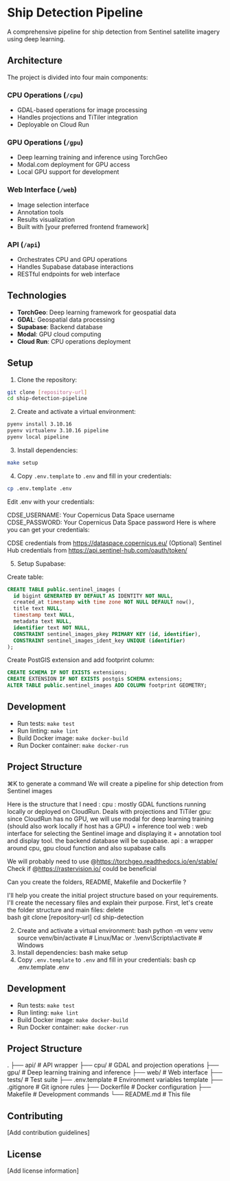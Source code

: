 # Ship Detection Pipeline

A comprehensive pipeline for ship detection from Sentinel satellite imagery using deep learning.

## Architecture

The project is divided into four main components:

### CPU Operations (`/cpu`)
- GDAL-based operations for image processing
- Handles projections and TiTiler integration
- Deployable on Cloud Run

### GPU Operations (`/gpu`)
- Deep learning training and inference using TorchGeo
- Modal.com deployment for GPU access
- Local GPU support for development

### Web Interface (`/web`)
- Image selection interface
- Annotation tools
- Results visualization
- Built with [your preferred frontend framework]

### API (`/api`)
- Orchestrates CPU and GPU operations
- Handles Supabase database interactions
- RESTful endpoints for web interface

## Technologies

- **TorchGeo**: Deep learning framework for geospatial data
- **GDAL**: Geospatial data processing
- **Supabase**: Backend database
- **Modal**: GPU cloud computing
- **Cloud Run**: CPU operations deployment

## Setup

1. Clone the repository:

```bash
git clone [repository-url]
cd ship-detection-pipeline
```

2. Create and activate a virtual environment:

```bash
pyenv install 3.10.16
pyenv virtualenv 3.10.16 pipeline
pyenv local pipeline
```

3. Install dependencies:

```bash
make setup
```

4. Copy `.env.template` to `.env` and fill in your credentials:

```bash
cp .env.template .env
```

Edit .env with your credentials:

CDSE_USERNAME: Your Copernicus Data Space username
CDSE_PASSWORD: Your Copernicus Data Space password
Here is where you can get your credentials:

CDSE credentials from https://dataspace.copernicus.eu/
(Optional) Sentinel Hub credentials from https://api.sentinel-hub.com/oauth/token/

5. Setup Supabase:

Create table:

```sql
CREATE TABLE public.sentinel_images (
  id bigint GENERATED BY DEFAULT AS IDENTITY NOT NULL,
  created_at timestamp with time zone NOT NULL DEFAULT now(),
  title text NULL,
  timestamp text NULL,
  metadata text NULL,
  identifier text NOT NULL,
  CONSTRAINT sentinel_images_pkey PRIMARY KEY (id, identifier),
  CONSTRAINT sentinel_images_ident_key UNIQUE (identifier)
);
```

Create PostGIS extension and add footprint column:

```sql
CREATE SCHEMA IF NOT EXISTS extensions;
CREATE EXTENSION IF NOT EXISTS postgis SCHEMA extensions;
ALTER TABLE public.sentinel_images ADD COLUMN footprint GEOMETRY;
```


## Development

- Run tests: `make test`
- Run linting: `make lint`
- Build Docker image: `make docker-build`
- Run Docker container: `make docker-run`

## Project Structure


⌘K to generate a command
We will create a pipeline for ship detection from Sentinel images

Here is the structure that I need :
cpu : mostly GDAL functions running locally or deployed on CloudRun. Deals with projections and TiTiler
gpu: since CloudRun has no GPU, we will use modal for deep learning training (should also work locally if host has a GPU) + inference tool
web : web interface for selecting the Sentinel image and displaying it + annotation tool and display tool.
the backend database will be supabase.
api : a wrapper around cpu, gpu cloud function and also supabase calls

We will probably need to use @https://torchgeo.readthedocs.io/en/stable/
Check if @https://rastervision.io/  could be beneficial

Can you create the folders, README, Makefile and Dockerfile ?


I'll help you create the initial project structure based on your requirements. I'll create the necessary files and explain their purpose.
First, let's create the folder structure and main files:
delete
\
bash
git clone [repository-url]
cd ship-detection

2. Create and activate a virtual environment:
bash
python -m venv venv
source venv/bin/activate # Linux/Mac
or
.\venv\Scripts\activate # Windows
3. Install dependencies:
bash
make setup
4. Copy `.env.template` to `.env` and fill in your credentials:
bash
cp .env.template .env

## Development

- Run tests: `make test`
- Run linting: `make lint`
- Build Docker image: `make docker-build`
- Run Docker container: `make docker-run`

## Project Structure
.
├── api/ # API wrapper
├── cpu/ # GDAL and projection operations
├── gpu/ # Deep learning training and inference
├── web/ # Web interface
├── tests/ # Test suite
├── .env.template # Environment variables template
├── .gitignore # Git ignore rules
├── Dockerfile # Docker configuration
├── Makefile # Development commands
└── README.md # This file


## Contributing

[Add contribution guidelines]

## License

[Add license information]

